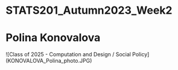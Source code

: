 # STATS201_Autumn2023_Week2

# Polina Konovalova
![Class of 2025 - Computation and Design / Social Policy] (KONOVALOVA_Polina_photo.JPG)
